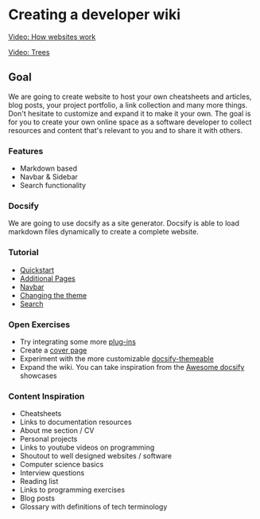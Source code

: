 # Creating a developer wiki

[Video: How websites
work](https://us02web.zoom.us/rec/play/6Z0kde_5rG03G4CX5gSDBaR-W42_K_2shHAarvNenRrjAHFVOlOhYrRBYuGpk8-XdbORgS26k-OrQRLD?autoplay=true&startTime=1595407703000)

[Video: Trees](https://us02web.zoom.us/rec/play/vJwtd7qu-Gg3T9GQuASDVvUtW46_Kq6s1ykY-6YJmErhV3MAZganZLFEYOJmGOdzjA-dOLpY3WRZQgMA?autoplay=true&startTime=1595506114000)

## Goal

We are going to create website to host your own cheatsheets and articles, blog
posts, your project portfolio, a link collection and many more things. Don't
hesitate to customize and expand it to make it your own. The goal is for you to
create your own online space as a software developer to collect resources and
content that's relevant to you and to share it with others.

### Features

- Markdown based
- Navbar & Sidebar
- Search functionality

### Docsify

We are going to use docsify as a site generator. Docsify is able to load
markdown files dynamically to create a complete website.

### Tutorial

- [Quickstart](https://docsify.js.org/#/quickstart)
- [Additional Pages](https://docsify.js.org/#/more-pages)
- [Navbar](https://docsify.js.org/#/custom-navbar)
- [Changing the theme](https://docsify.js.org/#/themes)
- [Search](https://docsify.js.org/#/plugins?id=full-text-search)

### Open Exercises

- Try integrating some more [plug-ins](https://docsify.js.org/#/plugins)
- Create a [cover page](https://docsify.js.org/#/cover)
- Experiment with the more customizable [docsify-themeable](https://jhildenbiddle.github.io/docsify-themeable/#/)
- Expand the wiki. You can take inspiration from the [Awesome docsify](https://docsify.js.org/#/awesome) showcases

### Content Inspiration

- Cheatsheets
- Links to documentation resources
- About me section / CV
- Personal projects
- Links to youtube videos on programming
- Shoutout to well designed websites / software
- Computer science basics
- Interview questions
- Reading list
- Links to programming exercises
- Blog posts
- Glossary with definitions of tech terminology
